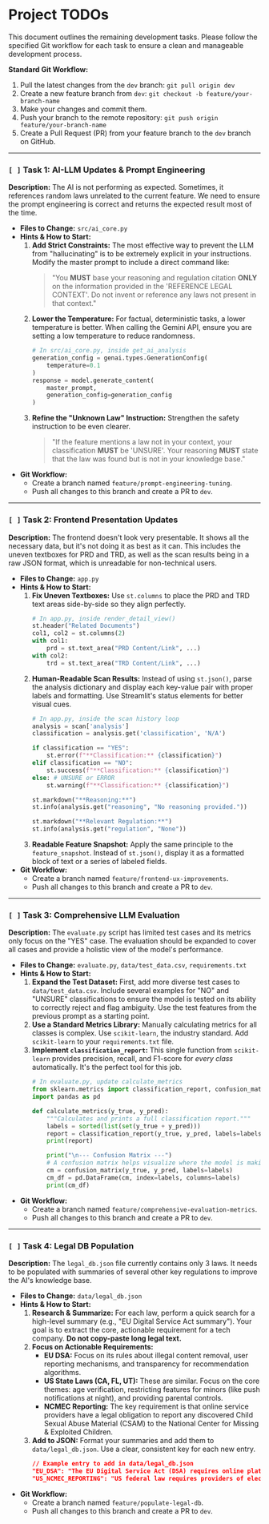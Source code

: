 # Project TODOs

This document outlines the remaining development tasks. Please follow the specified Git workflow for each task to ensure a clean and manageable development process.

**Standard Git Workflow:**
1.  Pull the latest changes from the `dev` branch: `git pull origin dev`
2.  Create a new feature branch from `dev`: `git checkout -b feature/your-branch-name`
3.  Make your changes and commit them.
4.  Push your branch to the remote repository: `git push origin feature/your-branch-name`
5.  Create a Pull Request (PR) from your feature branch to the `dev` branch on GitHub.

---

### `[ ]` Task 1: AI-LLM Updates & Prompt Engineering

**Description:** The AI is not performing as expected. Sometimes, it references random laws unrelated to the current feature. We need to ensure the prompt engineering is correct and returns the expected result most of the time.

*   **Files to Change:** `src/ai_core.py`
*   **Hints & How to Start:**
    1.  **Add Strict Constraints:** The most effective way to prevent the LLM from "hallucinating" is to be extremely explicit in your instructions. Modify the master prompt to include a direct command like:
        > "You **MUST** base your reasoning and regulation citation **ONLY** on the information provided in the 'REFERENCE LEGAL CONTEXT'. Do not invent or reference any laws not present in that context."
    2.  **Lower the Temperature:** For factual, deterministic tasks, a lower temperature is better. When calling the Gemini API, ensure you are setting a low temperature to reduce randomness.
        ```python
        # In src/ai_core.py, inside get_ai_analysis
        generation_config = genai.types.GenerationConfig(
            temperature=0.1 
        )
        response = model.generate_content(
            master_prompt,
            generation_config=generation_config
        )
        ```
    3.  **Refine the "Unknown Law" Instruction:** Strengthen the safety instruction to be even clearer.
        > "If the feature mentions a law not in your context, your classification **MUST** be 'UNSURE'. Your reasoning **MUST** state that the law was found but is not in your knowledge base."
*   **Git Workflow:**
    *   Create a branch named `feature/prompt-engineering-tuning`.
    *   Push all changes to this branch and create a PR to `dev`.

---

### `[ ]` Task 2: Frontend Presentation Updates

**Description:** The frontend doesn't look very presentable. It shows all the necessary data, but it's not doing it as best as it can. This includes the uneven textboxes for PRD and TRD, as well as the scan results being in a raw JSON format, which is unreadable for non-technical users.

*   **Files to Change:** `app.py`
*   **Hints & How to Start:**
    1.  **Fix Uneven Textboxes:** Use `st.columns` to place the PRD and TRD text areas side-by-side so they align perfectly.
        ```python
        # In app.py, inside render_detail_view()
        st.header("Related Documents")
        col1, col2 = st.columns(2)
        with col1:
            prd = st.text_area("PRD Content/Link", ...)
        with col2:
            trd = st.text_area("TRD Content/Link", ...)
        ```
    2.  **Human-Readable Scan Results:** Instead of using `st.json()`, parse the analysis dictionary and display each key-value pair with proper labels and formatting. Use Streamlit's status elements for better visual cues.
        ```python
        # In app.py, inside the scan history loop
        analysis = scan['analysis']
        classification = analysis.get('classification', 'N/A')

        if classification == "YES":
            st.error(f"**Classification:** {classification}")
        elif classification == "NO":
            st.success(f"**Classification:** {classification}")
        else: # UNSURE or ERROR
            st.warning(f"**Classification:** {classification}")

        st.markdown("**Reasoning:**")
        st.info(analysis.get("reasoning", "No reasoning provided."))
        
        st.markdown("**Relevant Regulation:**")
        st.info(analysis.get("regulation", "None"))
        ```
    3.  **Readable Feature Snapshot:** Apply the same principle to the `feature_snapshot`. Instead of `st.json()`, display it as a formatted block of text or a series of labeled fields.
*   **Git Workflow:**
    *   Create a branch named `feature/frontend-ux-improvements`.
    *   Push all changes to this branch and create a PR to `dev`.

---

### `[ ]` Task 3: Comprehensive LLM Evaluation

**Description:** The `evaluate.py` script has limited test cases and its metrics only focus on the "YES" case. The evaluation should be expanded to cover all cases and provide a holistic view of the model's performance.

*   **Files to Change:** `evaluate.py`, `data/test_data.csv`, `requirements.txt`
*   **Hints & How to Start:**
    1.  **Expand the Test Dataset:** First, add more diverse test cases to `data/test_data.csv`. Include several examples for "NO" and "UNSURE" classifications to ensure the model is tested on its ability to correctly reject and flag ambiguity. Use the test features from the previous prompt as a starting point.
    2.  **Use a Standard Metrics Library:** Manually calculating metrics for all classes is complex. Use `scikit-learn`, the industry standard. Add `scikit-learn` to your `requirements.txt` file.
    3.  **Implement `classification_report`:** This single function from `scikit-learn` provides precision, recall, and F1-score for *every class* automatically. It's the perfect tool for this job.
        ```python
        # In evaluate.py, update calculate_metrics
        from sklearn.metrics import classification_report, confusion_matrix
        import pandas as pd

        def calculate_metrics(y_true, y_pred):
            """Calculates and prints a full classification report."""
            labels = sorted(list(set(y_true + y_pred)))
            report = classification_report(y_true, y_pred, labels=labels)
            print(report)

            print("\n--- Confusion Matrix ---")
            # A confusion matrix helps visualize where the model is making mistakes
            cm = confusion_matrix(y_true, y_pred, labels=labels)
            cm_df = pd.DataFrame(cm, index=labels, columns=labels)
            print(cm_df)
        ```
*   **Git Workflow:**
    *   Create a branch named `feature/comprehensive-evaluation-metrics`.
    *   Push all changes to this branch and create a PR to `dev`.

---

### `[ ]` Task 4: Legal DB Population

**Description:** The `legal_db.json` file currently contains only 3 laws. It needs to be populated with summaries of several other key regulations to improve the AI's knowledge base.

*   **Files to Change:** `data/legal_db.json`
*   **Hints & How to Start:**
    1.  **Research & Summarize:** For each law, perform a quick search for a high-level summary (e.g., "EU Digital Service Act summary"). Your goal is to extract the core, actionable requirement for a tech company. **Do not copy-paste long legal text.**
    2.  **Focus on Actionable Requirements:**
        *   **EU DSA:** Focus on its rules about illegal content removal, user reporting mechanisms, and transparency for recommendation algorithms.
        *   **US State Laws (CA, FL, UT):** These are similar. Focus on the core themes: age verification, restricting features for minors (like push notifications at night), and providing parental controls.
        *   **NCMEC Reporting:** The key requirement is that online service providers have a legal obligation to report any discovered Child Sexual Abuse Material (CSAM) to the National Center for Missing & Exploited Children.
    3.  **Add to JSON:** Format your summaries and add them to `data/legal_db.json`. Use a clear, consistent key for each new entry.
        ```json
        // Example entry to add in data/legal_db.json
        "EU_DSA": "The EU Digital Service Act (DSA) requires online platforms to have clear processes for users to report illegal content, and for the platform to act on these reports. It also mandates transparency in how recommendation systems and online advertising work.",
        "US_NCMEC_REPORTING": "US federal law requires providers of electronic communication services to report any apparent instances of child sexual abuse material (CSAM) they become aware of to the National Center for Missing & Exploited Children (NCMEC)."
        ```
*   **Git Workflow:**
    *   Create a branch named `feature/populate-legal-db`.
    *   Push all changes to this branch and create a PR to `dev`.